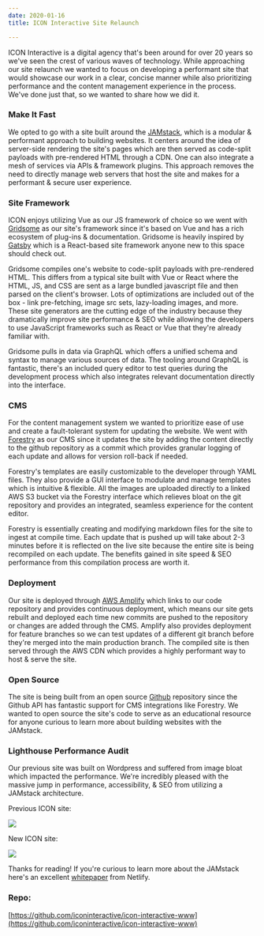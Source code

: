 ```yaml
---
date: 2020-01-16
title: ICON Interactive Site Relaunch

---
```

ICON Interactive is a digital agency that's been around for over 20 years so we've seen the crest of various waves of technology. While approaching our site relaunch we wanted to focus on developing a performant site that would showcase our work in a clear, concise manner while also prioritizing performance and the content management experience in the process. We've done just that, so we wanted to share how we did it.

### Make It Fast

We opted to go with a site built around the [JAMstack](https://jamstack.org/), which is a modular & performant approach to building websites. It centers around the idea of server-side rendering the site's pages which are then served as code-split payloads with pre-rendered HTML through a CDN. One can also integrate a mesh of services via APIs & framework plugins. This approach removes the need to directly manage web servers that host the site and makes for a performant & secure user experience.

### Site Framework

ICON enjoys utilizing Vue as our JS framework of choice so we went with [Gridsome](https://gridsome.org/) as our site's framework since it's based on Vue and has a rich ecosystem of plug-ins & documentation. Gridsome is heavily inspired by [Gatsby](https://www.gatsbyjs.org/) which is a React-based site framework anyone new to this space should check out.

Gridsome compiles one's website to code-split payloads with pre-rendered HTML. This differs from a typical site built with Vue or React where the HTML, JS, and CSS are sent as a large bundled javascript file and then parsed on the client's browser. Lots of optimizations are included out of the box - link pre-fetching, image src sets, lazy-loading images, and more. These site generators are the cutting edge of the industry because they dramatically improve site performance & SEO while allowing the developers to use JavaScript frameworks such as React or Vue that they're already familiar with.

Gridsome pulls in data via GraphQL which offers a unified schema and syntax to manage various sources of data. The tooling around GraphQL is fantastic, there's an included query editor to test queries during the development process which also integrates relevant documentation directly into the interface.

### CMS

For the content management system we wanted to prioritize ease of use and create a fault-tolerant system for updating the website. We went with [Forestry](https://forestry.io/) as our CMS since it updates the site by adding the content directly to the github repository as a commit which provides granular logging of each update and allows for version roll-back if needed.

Forestry's templates are easily customizable to the developer through YAML files. They also provide a GUI interface to modulate and manage templates which is intuitive & flexible. All the images are uploaded directly to a linked AWS S3 bucket via the Forestry interface which relieves bloat on the git repository and provides an integrated, seamless experience for the content editor.

Forestry is essentially creating and modifying markdown files for the site to ingest at compile time. Each update that is pushed up will take about 2-3 minutes before it is reflected on the live site because the entire site is being recompiled on each update. The benefits gained in site speed & SEO performance from this compilation process are worth it.

### Deployment

Our site is deployed through [AWS Amplify](https://aws.amazon.com/amplify/console/) which links to our code repository and provides continuous deployment, which means our site gets rebuilt and deployed each time new commits are pushed to the repository or changes are added through the CMS. Amplify also provides deployment for feature branches so we can test updates of a different git branch before they're merged into the main production branch. The compiled site is then served through the AWS CDN which provides a highly performant way to host & serve the site.

### Open Source

The site is being built from an open source [Github](https://github.com/iconinteractive) repository since the Github API has fantastic support for CMS integrations like Forestry. We wanted to open source the site's code to serve as an educational resource for anyone curious to learn more about building websites with the JAMstack.

### Lighthouse Performance Audit

Our previous site was built on Wordpress and suffered from image bloat which impacted the performance. We're incredibly pleased with the massive jump in performance, accessibility, & SEO from utilizing a JAMstack architecture.

Previous ICON site:

![](https://s3.amazonaws.com/forestry.iconinteractive.com/Screen_Shot_2019-12-05_at_1.54.03_PM.png)

New ICON site:

![](https://s3.amazonaws.com/forestry.iconinteractive.com/Screen_Shot_2020-01-15_at_11.36.35_AM222.png)

Thanks for reading! If you're curious to learn more about the JAMstack here's an excellent [whitepaper](https://www.netlify.com/pdf/netlify-whitepaper.pdf) from Netlify.

### Repo:

[https://github.com/iconinteractive/icon-interactive-www](https://github.com/iconinteractive/icon-interactive-www)
